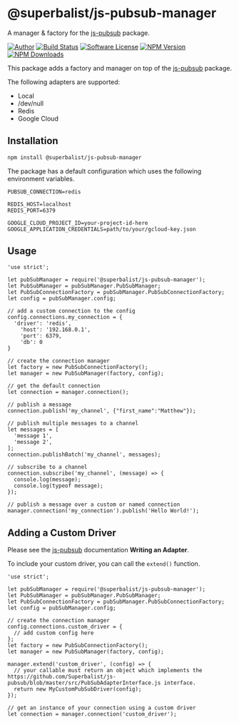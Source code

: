 # @superbalist/js-pubsub-manager

A manager & factory for the [js-pubsub](https://github.com/Superbalist/js-pubsub) package.

[![Author](http://img.shields.io/badge/author-@superbalist-blue.svg?style=flat-square)](https://twitter.com/superbalist)
[![Build Status](https://img.shields.io/travis/Superbalist/js-pubsub-manager/master.svg?style=flat-square)](https://travis-ci.org/Superbalist/js-pubsub-manager)
[![Software License](https://img.shields.io/badge/license-MIT-brightgreen.svg?style=flat-square)](LICENSE)
[![NPM Version](https://img.shields.io/npm/v/@superbalist/js-pubsub-manager.svg)](https://www.npmjs.com/package/@superbalist/js-pubsub-manager)
[![NPM Downloads](https://img.shields.io/npm/dt/@superbalist/js-pubsub-manager.svg)](https://www.npmjs.com/package/@superbalist/js-pubsub-manager)

This package adds a factory and manager on top of the [js-pubsub](https://github.com/Superbalist/js-pubsub) package.

The following adapters are supported:
* Local
* /dev/null
* Redis
* Google Cloud

## Installation

```bash
npm install @superbalist/js-pubsub-manager
```

The package has a default configuration which uses the following environment variables.
```
PUBSUB_CONNECTION=redis

REDIS_HOST=localhost
REDIS_PORT=6379

GOOGLE_CLOUD_PROJECT_ID=your-project-id-here
GOOGLE_APPLICATION_CREDENTIALS=path/to/your/gcloud-key.json
```

## Usage
```node
'use strict';

let pubSubManager = require('@superbalist/js-pubsub-manager');
let PubSubManager = pubSubManager.PubSubManager;
let PubSubConnectionFactory = pubSubManager.PubSubConnectionFactory;
let config = pubSubManager.config;

// add a custom connection to the config
config.connections.my_connection = {
  'driver': 'redis',
    'host': '192.168.0.1',
    'port': 6379,
    'db': 0
}

// create the connection manager
let factory = new PubSubConnectionFactory();
let manager = new PubSubManager(factory, config);

// get the default connection
let connection = manager.connection();

// publish a message
connection.publish('my_channel', {"first_name":"Matthew"});

// publish multiple messages to a channel
let messages = [
  'message 1',
  'message 2',
];
connection.publishBatch('my_channel', messages);

// subscribe to a channel
connection.subscribe('my_channel', (message) => {
  console.log(message);
  console.log(typeof message);
});

// publish a message over a custom or named connection
manager.connection('my_connection').publish('Hello World!');
```

## Adding a Custom Driver

Please see the [js-pubsub](https://github.com/Superbalist/js-pubsub) documentation  **Writing an Adapter**.

To include your custom driver, you can call the `extend()` function.

```node
'use strict';

let pubSubManager = require('@superbalist/js-pubsub-manager');
let PubSubManager = pubSubManager.PubSubManager;
let PubSubConnectionFactory = pubSubManager.PubSubConnectionFactory;
let config = pubSubManager.config;

// create the connection manager
config.connections.custom_driver = {
  // add custom config here
};
let factory = new PubSubConnectionFactory();
let manager = new PubSubManager(factory, config);

manager.extend('custom_driver', (config) => {
  // your callable must return an object which implements the https://github.com/Superbalist/js-pubsub/blob/master/src/PubSubAdapterInterface.js interface.
  return new MyCustomPubSubDriver(config);
});

// get an instance of your connection using a custom driver
let connection = manager.connection('custom_driver');
```
